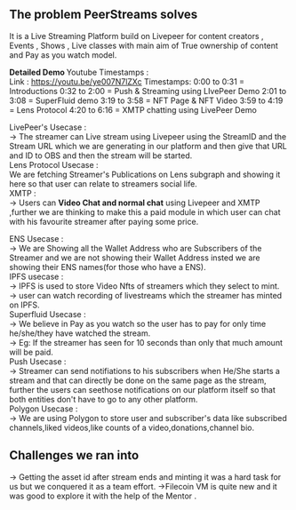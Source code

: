 <b><h2>The problem PeerStreams solves</b></h2>
It is a Live Streaming Platform build on Livepeer for content creators , Events , Shows , Live classes with main aim of True ownership of content and Pay as you watch model.

<b>Detailed Demo </b>
Youtube Timestamps :<br>
Link : https://youtu.be/ye007N7lZXc
Timestamps:
0:00 to 0:31 = Introductions
0:32 to 2:00 = Push & Streaming using LIvePeer Demo
2:01 to 3:08 = SuperFluid demo
3:19 to 3:58 = NFT Page & NFT Video
3:59 to 4:19 = Lens Protocol
4:20 to 6:16 = XMTP chatting using LivePeer Demo

LivePeer's Usecase :<br>
-> The streamer can Live stream using Livepeer using the StreamID and the Stream URL which we are generating in our platform and then give that URL and ID to OBS and then the stream will be started.<br>
Lens Protocol Usecase :<br>
We are fetching Streamer's Publications on Lens subgraph and showing it here so that user can relate to streamers social life.<br>
XMTP :<br>
-> Users can <b>Video Chat and normal chat</b> using Livepeer and XMTP ,further we are thinking to make this a paid module in which user can chat with his favourite streamer after paying some price.<br>

ENS Usecase :<br>
-> We are Showing all the Wallet Address who are Subscribers of the Streamer and we are not showing their Wallet Address insted we are showing their ENS names(for those who have a ENS).<br>
IPFS usecase :<br>
-> IPFS is used to store Video Nfts of streamers which they select to mint.<br>
-> user can watch recording of livestreams which the streamer has minted on IPFS.<br>
Superfluid Usecase :<br>
-> We believe in Pay as you watch so the user has to pay for only time he/she/they have watched the stream.<br>
-> Eg: If the streamer has seen for 10 seconds than only that much amount will be paid.<br>
Push Usecase : <br>
-> Streamer can send notifiations to his subscribers when He/She starts a stream and that can directly be done on the same page as the stream,<br>
further the users can seethose notifications on our platform itself so that both entities don't have to go to any other platform.<br>
Polygon Usecase :<br>
-> We are using Polygon to store user and subscriber's data like subscribed channels,liked videos,like counts of a video,donations,channel bio.


<b><h2>Challenges we ran into</b></h2>
-> Getting the asset id after stream ends and minting it was a hard task for us but we conquered it as a team effort.
->Filecoin VM is quite new and it was good to explore it with the help of the Mentor .
